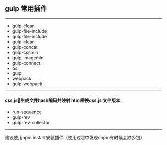 ## gulp 常用插件
---
- gulp-clean
- gulp-file-include
- gulp-file-include
- gulp-clean
- gulp-concat
- gulp-cssmin
- gulp-imagemin
- gulp-connect
- os
- gulp
- webpack
- gulp-webpack
---
#### css,js生成文件hash编码并映射   html替换css,js 文件版本
- run-sequence
- gulp-rev
- gulp-rev-collector




---
建议使用npm install 安装插件（使用过程中发现cnpm有时候会缺少包）